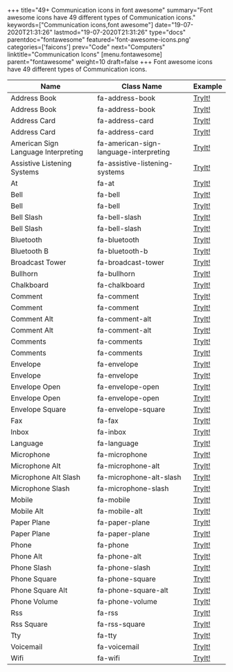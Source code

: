 +++
title="49+ Communication icons in font awesome"
summary="Font awesome icons have 49 different types of Communication icons."
keywords=["Communication icons,font awesome"]
date="19-07-2020T21:31:26"
lastmod="19-07-2020T21:31:26"
type="docs"
parentdoc="fontawesome"
featured='font-awesome-icons.png'
categories=['faicons']
prev="Code"
next="Computers"
linktitle="Communication Icons"
[menu.fontawesome]
parent="fontawesome"
weight=10
draft=false
+++
Font awesome icons have 49 different types of Communication icons.<div class='table-responsive'><table class='table'><thead><tr><th>Name</th><th>Class Name</th><th>Example</th></tr></thead><tbody><tr><td><i class="fas fa-address-book"></i>Address Book</td><td>fa-address-book</td><td><a href='https://www.angularjswiki.com/fontawesome/fa-address-book/' target='_blank'>TryIt!</a></td></tr><tr><td><i class="far fa-address-book"></i>Address Book</td><td>fa-address-book</td><td><a href='https://www.angularjswiki.com/fontawesome/fa-address-book/' target='_blank'>TryIt!</a></td></tr><tr><td><i class="fas fa-address-card"></i>Address Card</td><td>fa-address-card</td><td><a href='https://www.angularjswiki.com/fontawesome/fa-address-card/' target='_blank'>TryIt!</a></td></tr><tr><td><i class="far fa-address-card"></i>Address Card</td><td>fa-address-card</td><td><a href='https://www.angularjswiki.com/fontawesome/fa-address-card/' target='_blank'>TryIt!</a></td></tr><tr><td><i class="fas fa-american-sign-language-interpreting"></i>American Sign Language Interpreting</td><td>fa-american-sign-language-interpreting</td><td><a href='https://www.angularjswiki.com/fontawesome/fa-american-sign-language-interpreting/' target='_blank'>TryIt!</a></td></tr><tr><td><i class="fas fa-assistive-listening-systems"></i>Assistive Listening Systems</td><td>fa-assistive-listening-systems</td><td><a href='https://www.angularjswiki.com/fontawesome/fa-assistive-listening-systems/' target='_blank'>TryIt!</a></td></tr><tr><td><i class="fas fa-at"></i>At</td><td>fa-at</td><td><a href='https://www.angularjswiki.com/fontawesome/fa-at/' target='_blank'>TryIt!</a></td></tr><tr><td><i class="fas fa-bell"></i>Bell</td><td>fa-bell</td><td><a href='https://www.angularjswiki.com/fontawesome/fa-bell/' target='_blank'>TryIt!</a></td></tr><tr><td><i class="far fa-bell"></i>Bell</td><td>fa-bell</td><td><a href='https://www.angularjswiki.com/fontawesome/fa-bell/' target='_blank'>TryIt!</a></td></tr><tr><td><i class="fas fa-bell-slash"></i>Bell Slash</td><td>fa-bell-slash</td><td><a href='https://www.angularjswiki.com/fontawesome/fa-bell-slash/' target='_blank'>TryIt!</a></td></tr><tr><td><i class="far fa-bell-slash"></i>Bell Slash</td><td>fa-bell-slash</td><td><a href='https://www.angularjswiki.com/fontawesome/fa-bell-slash/' target='_blank'>TryIt!</a></td></tr><tr><td><i class="fab fa-bluetooth"></i>Bluetooth</td><td>fa-bluetooth</td><td><a href='https://www.angularjswiki.com/fontawesome/fa-bluetooth/' target='_blank'>TryIt!</a></td></tr><tr><td><i class="fab fa-bluetooth-b"></i>Bluetooth B</td><td>fa-bluetooth-b</td><td><a href='https://www.angularjswiki.com/fontawesome/fa-bluetooth-b/' target='_blank'>TryIt!</a></td></tr><tr><td><i class="fas fa-broadcast-tower"></i>Broadcast Tower</td><td>fa-broadcast-tower</td><td><a href='https://www.angularjswiki.com/fontawesome/fa-broadcast-tower/' target='_blank'>TryIt!</a></td></tr><tr><td><i class="fas fa-bullhorn"></i>Bullhorn</td><td>fa-bullhorn</td><td><a href='https://www.angularjswiki.com/fontawesome/fa-bullhorn/' target='_blank'>TryIt!</a></td></tr><tr><td><i class="fas fa-chalkboard"></i>Chalkboard</td><td>fa-chalkboard</td><td><a href='https://www.angularjswiki.com/fontawesome/fa-chalkboard/' target='_blank'>TryIt!</a></td></tr><tr><td><i class="fas fa-comment"></i>Comment</td><td>fa-comment</td><td><a href='https://www.angularjswiki.com/fontawesome/fa-comment/' target='_blank'>TryIt!</a></td></tr><tr><td><i class="far fa-comment"></i>Comment</td><td>fa-comment</td><td><a href='https://www.angularjswiki.com/fontawesome/fa-comment/' target='_blank'>TryIt!</a></td></tr><tr><td><i class="fas fa-comment-alt"></i>Comment Alt</td><td>fa-comment-alt</td><td><a href='https://www.angularjswiki.com/fontawesome/fa-comment-alt/' target='_blank'>TryIt!</a></td></tr><tr><td><i class="far fa-comment-alt"></i>Comment Alt</td><td>fa-comment-alt</td><td><a href='https://www.angularjswiki.com/fontawesome/fa-comment-alt/' target='_blank'>TryIt!</a></td></tr><tr><td><i class="fas fa-comments"></i>Comments</td><td>fa-comments</td><td><a href='https://www.angularjswiki.com/fontawesome/fa-comments/' target='_blank'>TryIt!</a></td></tr><tr><td><i class="far fa-comments"></i>Comments</td><td>fa-comments</td><td><a href='https://www.angularjswiki.com/fontawesome/fa-comments/' target='_blank'>TryIt!</a></td></tr><tr><td><i class="fas fa-envelope"></i>Envelope</td><td>fa-envelope</td><td><a href='https://www.angularjswiki.com/fontawesome/fa-envelope/' target='_blank'>TryIt!</a></td></tr><tr><td><i class="far fa-envelope"></i>Envelope</td><td>fa-envelope</td><td><a href='https://www.angularjswiki.com/fontawesome/fa-envelope/' target='_blank'>TryIt!</a></td></tr><tr><td><i class="fas fa-envelope-open"></i>Envelope Open</td><td>fa-envelope-open</td><td><a href='https://www.angularjswiki.com/fontawesome/fa-envelope-open/' target='_blank'>TryIt!</a></td></tr><tr><td><i class="far fa-envelope-open"></i>Envelope Open</td><td>fa-envelope-open</td><td><a href='https://www.angularjswiki.com/fontawesome/fa-envelope-open/' target='_blank'>TryIt!</a></td></tr><tr><td><i class="fas fa-envelope-square"></i>Envelope Square</td><td>fa-envelope-square</td><td><a href='https://www.angularjswiki.com/fontawesome/fa-envelope-square/' target='_blank'>TryIt!</a></td></tr><tr><td><i class="fas fa-fax"></i>Fax</td><td>fa-fax</td><td><a href='https://www.angularjswiki.com/fontawesome/fa-fax/' target='_blank'>TryIt!</a></td></tr><tr><td><i class="fas fa-inbox"></i>Inbox</td><td>fa-inbox</td><td><a href='https://www.angularjswiki.com/fontawesome/fa-inbox/' target='_blank'>TryIt!</a></td></tr><tr><td><i class="fas fa-language"></i>Language</td><td>fa-language</td><td><a href='https://www.angularjswiki.com/fontawesome/fa-language/' target='_blank'>TryIt!</a></td></tr><tr><td><i class="fas fa-microphone"></i>Microphone</td><td>fa-microphone</td><td><a href='https://www.angularjswiki.com/fontawesome/fa-microphone/' target='_blank'>TryIt!</a></td></tr><tr><td><i class="fas fa-microphone-alt"></i>Microphone Alt</td><td>fa-microphone-alt</td><td><a href='https://www.angularjswiki.com/fontawesome/fa-microphone-alt/' target='_blank'>TryIt!</a></td></tr><tr><td><i class="fas fa-microphone-alt-slash"></i>Microphone Alt Slash</td><td>fa-microphone-alt-slash</td><td><a href='https://www.angularjswiki.com/fontawesome/fa-microphone-alt-slash/' target='_blank'>TryIt!</a></td></tr><tr><td><i class="fas fa-microphone-slash"></i>Microphone Slash</td><td>fa-microphone-slash</td><td><a href='https://www.angularjswiki.com/fontawesome/fa-microphone-slash/' target='_blank'>TryIt!</a></td></tr><tr><td><i class="fas fa-mobile"></i>Mobile</td><td>fa-mobile</td><td><a href='https://www.angularjswiki.com/fontawesome/fa-mobile/' target='_blank'>TryIt!</a></td></tr><tr><td><i class="fas fa-mobile-alt"></i>Mobile Alt</td><td>fa-mobile-alt</td><td><a href='https://www.angularjswiki.com/fontawesome/fa-mobile-alt/' target='_blank'>TryIt!</a></td></tr><tr><td><i class="fas fa-paper-plane"></i>Paper Plane</td><td>fa-paper-plane</td><td><a href='https://www.angularjswiki.com/fontawesome/fa-paper-plane/' target='_blank'>TryIt!</a></td></tr><tr><td><i class="far fa-paper-plane"></i>Paper Plane</td><td>fa-paper-plane</td><td><a href='https://www.angularjswiki.com/fontawesome/fa-paper-plane/' target='_blank'>TryIt!</a></td></tr><tr><td><i class="fas fa-phone"></i>Phone</td><td>fa-phone</td><td><a href='https://www.angularjswiki.com/fontawesome/fa-phone/' target='_blank'>TryIt!</a></td></tr><tr><td><i class="fas fa-phone-alt"></i>Phone Alt</td><td>fa-phone-alt</td><td><a href='https://www.angularjswiki.com/fontawesome/fa-phone-alt/' target='_blank'>TryIt!</a></td></tr><tr><td><i class="fas fa-phone-slash"></i>Phone Slash</td><td>fa-phone-slash</td><td><a href='https://www.angularjswiki.com/fontawesome/fa-phone-slash/' target='_blank'>TryIt!</a></td></tr><tr><td><i class="fas fa-phone-square"></i>Phone Square</td><td>fa-phone-square</td><td><a href='https://www.angularjswiki.com/fontawesome/fa-phone-square/' target='_blank'>TryIt!</a></td></tr><tr><td><i class="fas fa-phone-square-alt"></i>Phone Square Alt</td><td>fa-phone-square-alt</td><td><a href='https://www.angularjswiki.com/fontawesome/fa-phone-square-alt/' target='_blank'>TryIt!</a></td></tr><tr><td><i class="fas fa-phone-volume"></i>Phone Volume</td><td>fa-phone-volume</td><td><a href='https://www.angularjswiki.com/fontawesome/fa-phone-volume/' target='_blank'>TryIt!</a></td></tr><tr><td><i class="fas fa-rss"></i>Rss</td><td>fa-rss</td><td><a href='https://www.angularjswiki.com/fontawesome/fa-rss/' target='_blank'>TryIt!</a></td></tr><tr><td><i class="fas fa-rss-square"></i>Rss Square</td><td>fa-rss-square</td><td><a href='https://www.angularjswiki.com/fontawesome/fa-rss-square/' target='_blank'>TryIt!</a></td></tr><tr><td><i class="fas fa-tty"></i>Tty</td><td>fa-tty</td><td><a href='https://www.angularjswiki.com/fontawesome/fa-tty/' target='_blank'>TryIt!</a></td></tr><tr><td><i class="fas fa-voicemail"></i>Voicemail</td><td>fa-voicemail</td><td><a href='https://www.angularjswiki.com/fontawesome/fa-voicemail/' target='_blank'>TryIt!</a></td></tr><tr><td><i class="fas fa-wifi"></i>Wifi</td><td>fa-wifi</td><td><a href='https://www.angularjswiki.com/fontawesome/fa-wifi/' target='_blank'>TryIt!</a></td></tr></tbody></table></div>
